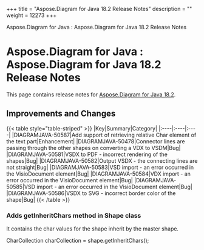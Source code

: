 +++
title = "Aspose.Diagram for Java 18.2 Release Notes" 
description = "" 
weight = 12273 
+++

Aspose.Diagram for Java : Aspose.Diagram for Java 18.2 Release Notes  

# Aspose.Diagram for Java : Aspose.Diagram for Java 18.2 Release Notes


This page contains release notes for [Aspose.Diagram for Java 18.2](http://maven.aspose.com/repository/simple/ext-release-local/com/aspose/aspose-diagram/18.2/).

## Improvements and Changes

{{< table style="table-striped" >}}
|Key|Summary|Category|
|:----|:----|:----|
|DIAGRAMJAVA-50587|Add support of retrieving relative Char element of the text part|Enhancement|
|DIAGRAMJAVA-50478|Connector lines are passing through the other shapes on converting a VDX to VSDM|Bug|
|DIAGRAMJAVA-50581|VSDX to PDF - incorrect rendering of the shapes|Bug|
|DIAGRAMJAVA-50582|Output VSDX - the connecting lines are not straight|Bug|
|DIAGRAMJAVA-50583|VSD import - an error occurred in the VisioDocument element|Bug|
|DIAGRAMJAVA-50584|VDX import - an error occurred in the VisioDocument element|Bug|
|DIAGRAMJAVA-50585|VSD import - an error occurred in the VisioDocument element|Bug|
|DIAGRAMJAVA-50586|VSDX to SVG - incorrect border color of the shape|Bug|
{{< /table >}}

### Adds getInheritChars method in Shape class

It contains the char values for the shape inherit by the master shape.

CharCollection charCollection = shape.getInheritChars();

